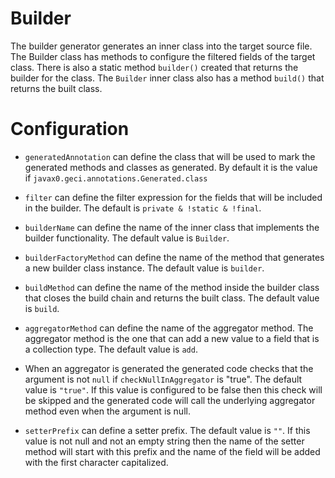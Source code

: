 <!-- snip BuilderStart snippet="epsilon" append="snippets='Builder_ClassDescription_.*'" -->

# Builder

The builder generator generates an inner class into the target source
file. The Builder class has methods to configure the filtered fields
of the target class. There is also a static method `builder()`
created that returns the builder for the class. The `Builder` inner
class also has a method `build()` that returns the built class.

<!-- end snip -->

<!-- snip BuilderConfig snippet="epsilon" append="snippets='Builder_Config_.*'" -->

# Configuration

* `generatedAnnotation` can define the class that will be
used to mark the generated methods and classes as generated.
By default it is the value if `javax0.geci.annotations.Generated.class`

* `filter` can define the filter expression for
the fields that will be included in the builder. The default
is `private & !static & !final`.

* `builderName` can define the name of the inner
class that implements the builder functionality. The default
value is `Builder`.

* `builderFactoryMethod` can define the name of the method
that generates a new builder class instance. The default
value is `builder`.

* `buildMethod` can define the name of the method
inside the builder class that closes the build chain and
returns the built class. The default value is
`build`.

* `aggregatorMethod` can define the name of the
aggregator method. The aggregator method is the one that can
add a new value to a field that is a collection type. The
default value is `add`.

* When an aggregator is generated the generated code checks
that the argument is not `null` if `checkNullInAggregator`
is "true". The default value is `"true"`.
If this value is configured to be false then this check will
be skipped and the generated code will call the underlying
aggregator method even when the argument is null.

* `setterPrefix` can define a setter prefix. The
default value is `""`. If this value is
not null and not an empty string then the name of the setter
method will start with this prefix and the name of the field
will be added with the first character capitalized.
<!-- end snip -->
